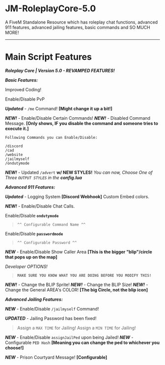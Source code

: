 # JM-RoleplayCore-5.0
A FiveM Standalone Resource which has roleplay chat functions, advanced 911 features, advanced jailing features,  basic commands and SO MUCH MORE!

---

# Main Script Features
***Roleplay Core | Version 5.0 - REVAMPED FEATURES!***

__*Basic Features:*__

Improved Coding!

Enable/Disable PvP

***Updated*** - `/me` Command! **[Might change it up a bit!]**

***NEW!*** - Enable/Disable Certain Commands!
***NEW!*** - Disabled Command Message. **[Only shows, IF you disable the command and someone tries to execute it.]**

```
Following Commands you can Enable/Disable:

/discord
/cad
/website
/jailmyself
/ondutymode
```

***NEW!*** - Updated `/advert`  **w/ NEW STYLES!**
*You can now, Choose One of Three `OUTPUT STYLES` in the **config.lua***




__*Advanced 911 Features:*__

***Updated*** - Logging System **[Discord Webhook]**
Custom Embed colors.

***NEW!*** - Enable/Disable Chat Calls.

Enable/Disable **`ondutymode`**
> `^^ Configurable Command Name ^^`

Enable/Disable **`passwordmode`**
> `^^ Configurable Password ^^`

***NEW*** - Enable/Disable Show Caller Area **[This is the bigger "blip"/circle that pops up on the map]**

*Developer OPTIONS!*
> **`MAKE SURE YOU KNOW WHAT YOU ARE DOING BEFORE YOU MODIFY THIS!`**

***NEW!*** - Change the BLIP Sprite!
***NEW!*** - Change the BLIP Size!
***NEW!*** - Change the General AREA's COLOR! **[The big Circle, not the blip icon]**

__*Advanced Jailing Features:*__

***NEW*** - Enable/Disable `/jailmyself` Command!

***UPDATED*** - Jailing Password has been fixed!

> Assign a `MAX TIME` for Jailing!
> Assign a `MIN TIME` for Jailing!

***NEW*** - Enable/Disable `assignJailPed` upon being Jailed!
***NEW*** - Configurable `PED Hash` **[Meaning you can change the ped to whichever you choose!]**

***NEW*** - Prison Courtyard Message! **[Configurable]**
